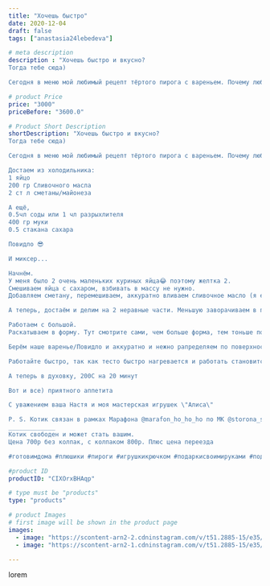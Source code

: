 ```yaml
---
title: "Хочешь быстро"
date: 2020-12-04
draft: false
tags: ["anastasia24lebedeva"]

# meta description
description : "Хочешь быстро и вкусно?
Тогда тебе сюда)

Сегодня в меню мой любимый рецепт тёртого пирога с вареньем. Почему любимый? Потому что вместе с выпечкой у меня выход"

# product Price
price: "3000"
priceBefore: "3600.0"

# Product Short Description
shortDescription: "Хочешь быстро и вкусно?
Тогда тебе сюда)

Сегодня в меню мой любимый рецепт тёртого пирога с вареньем. Почему любимый? Потому что вместе с выпечкой у меня выходит 35//-40 минут. Не веришь? Попробуй.

Достаем из холодильника:
1 яйцо
200 гр Сливочного масла
2 ст л сметаны/майонеза

А ещё, 
0.5чл соды или 1 чл разрыхлителя
400 гр муки
0.5 стакана сахара

Повидло 😎

И миксер...

Начнём.
У меня было 2 очень маленьких куриных яйца😂 поэтому желтка 2.
Смешиваем яйца с сахаром, взбивать в массу не нужно.
Добавляем сметану, перемешиваем, аккуратно вливаем сливочное масло (я его разогреваю микроволновке) и перемешиваем. Когда ингредиенты перемешались, всыпаем муку, смешанную с содой/разрыхлителем и вымешиваем тесто мягкое и эластичное.

А теперь, достаём и делим на 2 неравные части. Меньшую заворачиваем в пакет/плёнку и отправляем в морозилку остывать.

Работаем с большой.
Раскатываем в форму. Тут смотрите сами, чем больше форма, тем тоньше получится и наоборот. Сделали бортики.

Берём наше варенье/Повидло и аккуратно и нежно рапределяем по поверхности теста. Оставьте борты не тронутыми. Как только закончили, достаём кусочек из морозилки, берём терку и натираем. Распрелеляйте ровно по поверхности варенья.

Работайте быстро, так как тесто быстро нагревается и работать становится сложнее.

А теперь в духовку, 200С на 20 минут

Вот и все) приятного аппетита

С уважением ваша Настя и моя мастерская игрушек \"Алиса\"

P. S. Котик связан в рамках Марафона @marafon_ho_ho_ho по МК @storona_sveta
_____________
Котик свободен и может стать вашим.
Цена 700р без колпак, с колпаком 800р. Плюс цена переезда 

#готовимдома #плюшики #пироги #игрушкикрючком #подаркисвоимируками #подарки#ручнаяработа #зефирныеигрушки #котики #коткрючкомамигуруми #фото_proкачка #готовимсякновомугоду"

#product ID
productID: "CIXOrxBHAqp"

# type must be "products"
type: "products"

# product Images
# first image will be shown in the product page
images:
  - image: "https://scontent-arn2-2.cdninstagram.com/v/t51.2885-15/e35/129730830_377105663523173_2902866844130475458_n.jpg?se=7&tp=1&_nc_ht=scontent-arn2-2.cdninstagram.com&_nc_cat=105&_nc_ohc=a6mgnkg5G-cAX8CSzIC&ccb=7-4&oh=ba1f754ee7f2991a77226b762f38352e&oe=6081677F&ig_cache_key=MjQ1NjQ5NjY5ODQzNDUzMDExMQ%3D%3D.2-ccb7-4"
  - image: "https://scontent-arn2-1.cdninstagram.com/v/t51.2885-15/e35/129016307_132831211964955_6387847428985590535_n.jpg?se=7&tp=1&_nc_ht=scontent-arn2-1.cdninstagram.com&_nc_cat=103&_nc_ohc=z9d42FkSioAAX-hvIfU&ccb=7-4&oh=a34fbf3facc6b2d086b19a02c148a34b&oe=6081A9D6&ig_cache_key=MjQ1NjQ5NjY5ODMxNzA4NDI4MQ%3D%3D.2-ccb7-4"

---
```

lorem
